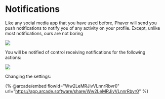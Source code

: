 # Notifications

Like any social media app that you have used before, Phaver will send you push notifications to notify you of any activity on your profile. Except, unlike most notifications, ours are not boring

![](<../../../.gitbook/assets/image (7).png>)

You will be notified of control receiving notifications for the following actions:&#x20;

![](<../../../.gitbook/assets/image (9).png>)

Changing the settings:

{% @arcade/embed flowId="Ww2LeMRJivVLnnrRbvr0" url="https://app.arcade.software/share/Ww2LeMRJivVLnnrRbvr0" %}

